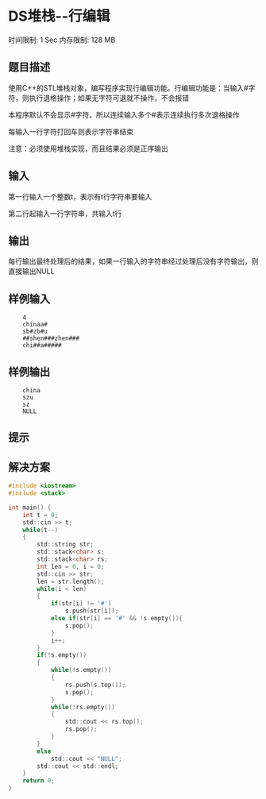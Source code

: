 # DS堆栈--行编辑
时间限制: 1 Sec  内存限制: 128 MB

## 题目描述
使用C++的STL堆栈对象，编写程序实现行编辑功能。行编辑功能是：当输入#字符，则执行退格操作；如果无字符可退就不操作，不会报错

本程序默认不会显示#字符，所以连续输入多个#表示连续执行多次退格操作

每输入一行字符打回车则表示字符串结束

注意：必须使用堆栈实现，而且结果必须是正序输出

## 输入
第一行输入一个整数t，表示有t行字符串要输入

第二行起输入一行字符串，共输入t行

## 输出
每行输出最终处理后的结果，如果一行输入的字符串经过处理后没有字符输出，则直接输出NULL

## 样例输入
```
    4
    chinaa#
    sb#zb#u
    ##shen###zhen###
    chi##a#####
```

## 样例输出
```
    china
    szu
    sz
    NULL
```

## 提示

## 解决方案

```c
#include <iostream>
#include <stack>

int main() {
    int t = 0;
    std::cin >> t;
    while(t--)
    {
        std::string str;
        std::stack<char> s;
        std::stack<char> rs;
        int len = 0, i = 0;
        std::cin >> str;
        len = str.length();
        while(i < len)
        {
            if(str[i] != '#')
                s.push(str[i]);
            else if(str[i] == '#' && !s.empty()){
                s.pop();
            }
            i++;
        }
        if(!s.empty())
        {
            while(!s.empty())
            {
                rs.push(s.top());
                s.pop();
            }
            while(!rs.empty())
            {
                std::cout << rs.top();
                rs.pop();
            }
        }
        else
            std::cout << "NULL";
        std::cout << std::endl;
    }
    return 0;
}
```